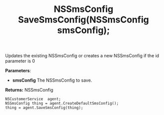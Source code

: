 ﻿---
uid: crmscript_ref_NSCustomerServiceAgent_SaveSmsConfig
title: NSSmsConfig SaveSmsConfig(NSSmsConfig smsConfig);
intellisense: NSCustomerServiceAgent.SaveSmsConfig
keywords: NSCustomerServiceAgent, SaveSmsConfig
so.topic: reference
---
	  
Updates the existing NSSmsConfig or creates a new NSSmsConfig if the id parameter is 0
	  
**Parameters**:
 - **smsConfig** The NSSmsConfig to save.

**Returns:** NSSmsConfig

```crmscript
NSCustomerService  agent;
NSSmsConfig thing = agent.CreateDefaultSmsConfig();
thing = agent.SaveSmsConfig(thing);
```

